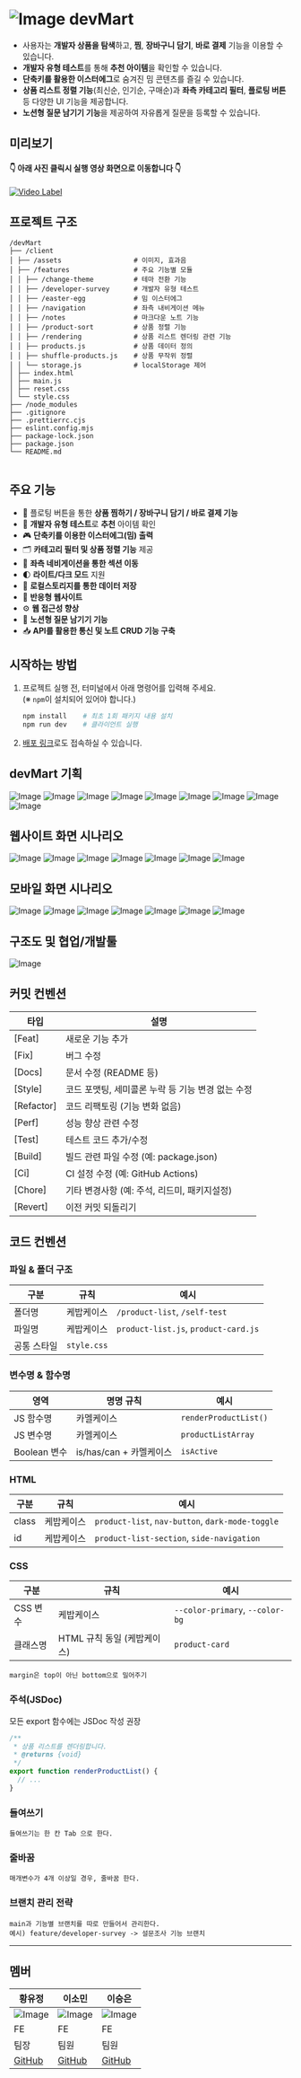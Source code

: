 # ![Image](https://github.com/user-attachments/assets/fb2d5b6f-c814-4c81-b159-36ec3fcb9238) devMart

- 사용자는 **개발자 상품을 탐색**하고, **찜**, **장바구니 담기**, **바로 결제** 기능을 이용할 수 있습니다.  
- **개발자 유형 테스트**를 통해 **추천 아이템**을 확인할 수 있습니다.  
- **단축키를 활용한 이스터에그**로 숨겨진 밈 콘텐츠를 즐길 수 있습니다.  
- **상품 리스트 정렬 기능**(최신순, 인기순, 구매순)과 **좌측 카테고리 필터**, **플로팅 버튼** 등 다양한 UI 기능을 제공합니다.
- **노션형 질문 남기기 기능**을 제공하여 자유롭게 질문을 등록할 수 있습니다.


## 미리보기
#### 👇 아래 사진 클릭시 실행 영상 화면으로 이동합니다 👇
[![Video Label](https://github.com/user-attachments/assets/03d89ed7-b957-4236-8140-fb4ec1c03c43)](https://youtu.be/3VP03anxoFA)


## 프로젝트 구조
```
/devMart
├── /client
│ ├── /assets                  # 이미지, 효과음
│ ├── /features                # 주요 기능별 모듈
│ │ ├── /change-theme          # 테마 전환 기능
│ │ ├── /developer-survey      # 개발자 유형 테스트
│ │ ├── /easter-egg            # 밈 이스터에그
│ │ ├── /navigation            # 좌측 내비게이션 메뉴
│ │ ├── /notes                 # 마크다운 노트 기능
│ │ ├── /product-sort          # 상품 정렬 기능
│ │ ├── /rendering             # 상품 리스트 렌더링 관련 기능
│ │ ├── products.js            # 상품 데이터 정의
│ │ ├── shuffle-products.js    # 상품 무작위 정렬
│ │ └── storage.js             # localStorage 제어
│ ├── index.html
│ ├── main.js
│ ├── reset.css
│ └── style.css
├── /node_modules
├── .gitignore
├── .prettierrc.cjs
├── eslint.config.mjs
├── package-lock.json
├── package.json
└── README.md


```

## 주요 기능

- 🛒 플로팅 버튼을 통한 **상품 찜하기 / 장바구니 담기 / 바로 결제 기능**
- 🧩 **개발자 유형 테스트**로 **추천** 아이템 확인
- 🎮 **단축키를 이용한 이스터에그(밈) 출력**
- 🗂️ **카테고리 필터 및 상품 정렬 기능** 제공
- 🧭 **좌측 네비게이션을 통한 섹션 이동**
- 🌓 **라이트/다크 모드** 지원
- 💾 **로컬스토리지를 통한 데이터 저장**
- 📱 **반응형 웹사이트**
- ⚙ **웹 접근성 향상**
- 📄 **노션형 질문 남기기 기능**
- 📥 **API를 활용한 통신 및 노트 CRUD 기능 구축**

## 시작하는 방법

1. 프로젝트 실행 전, 터미널에서 아래 명령어를 입력해 주세요.  
   (※ `npm`이 설치되어 있어야 합니다.)
    
    ```bash
    npm install    # 최초 1회 패키지 내용 설치
    npm run dev    # 클라이언트 실행
    ```

2. [배포 링크](https://devmart-final.netlify.app/)로도 접속하실 수 있습니다.

## devMart 기획
![Image](https://github.com/user-attachments/assets/4cf86a28-9268-42dc-930a-228f6ce8869c)
![Image](https://github.com/user-attachments/assets/658da4b3-d366-4ebd-a4be-9af70673a6ff)
![Image](https://github.com/user-attachments/assets/2075c19e-e658-49f6-a545-0cb3c357680b)
![Image](https://github.com/user-attachments/assets/4f50b55a-f2f6-4883-b1c2-0d0575f1d6fe)
![Image](https://github.com/user-attachments/assets/ee65b9fc-ab83-40f8-b17e-b32cfb1a19c6)
![Image](https://github.com/user-attachments/assets/c3d35f92-7ae5-4884-a0f9-c757203d93b7)
![Image](https://github.com/user-attachments/assets/6b88d8a2-c860-4fb6-9f6c-9e2d680098f5)
![Image](https://github.com/user-attachments/assets/14cd239f-0039-4432-84fa-0c15878d5557)
![Image](https://github.com/user-attachments/assets/3cdd3731-1706-4d9f-8890-3967eb44cff1)


## 웹사이트 화면 시나리오
![Image](https://github.com/user-attachments/assets/aee03ce2-402a-4407-9309-601e42fe34a7)
![Image](https://github.com/user-attachments/assets/c80183d6-f020-4d03-b1e7-61066fbe22c1)
![Image](https://github.com/user-attachments/assets/23aeabe1-c8e0-4395-be37-fc1c4e226a86)
![Image](https://github.com/user-attachments/assets/698041b4-8dea-4fce-918e-3c37b711c50f)
![Image](https://github.com/user-attachments/assets/123aa728-16c1-40bb-9517-c3103903eedf)
![Image](https://github.com/user-attachments/assets/cbe097b8-1a17-4d6a-9356-60d1c2220b12)
![Image](https://github.com/user-attachments/assets/dc391b48-986d-4398-8d5c-4067e26213c0)

## 모바일 화면 시나리오
![Image](https://github.com/user-attachments/assets/f2d6c5a3-0dc3-470b-b328-6a1d0ae0f202)
![Image](https://github.com/user-attachments/assets/44cf1313-2624-42f6-8543-177cbd2c8249)
![Image](https://github.com/user-attachments/assets/32ad6004-8768-4df7-9f64-c2a9032eda8a)
![Image](https://github.com/user-attachments/assets/1296dac9-4ce4-4a3f-b74e-377b85ca3a0e)
![Image](https://github.com/user-attachments/assets/21a53b17-b07a-414b-afd2-106ee9baa7ad)
![Image](https://github.com/user-attachments/assets/10878ff4-43cb-4aaa-a264-cca23b3ea2fc)
![Image](https://github.com/user-attachments/assets/743e1bd9-79d5-4bda-b9e5-099cec0de5a7)




## 구조도 및 협업/개발툴
![Image](https://github.com/user-attachments/assets/324699ca-28c2-4240-821e-8e4273b9d6dc)



## 커밋 컨벤션

| 타입 | 설명 |
|------|------|
| [Feat] | 새로운 기능 추가 |
| [Fix] | 버그 수정 |
| [Docs] | 문서 수정 (README 등) |
| [Style] | 코드 포맷팅, 세미콜론 누락 등 기능 변경 없는 수정 |
| [Refactor] | 코드 리팩토링 (기능 변화 없음) |
| [Perf] | 성능 향상 관련 수정 |
| [Test] | 테스트 코드 추가/수정 |
| [Build] | 빌드 관련 파일 수정 (예: package.json) |
| [Ci] | CI 설정 수정 (예: GitHub Actions) |
| [Chore] | 기타 변경사항 (예: 주석, 리드미, 패키지설정) |
| [Revert] | 이전 커밋 되돌리기 |




## 코드 컨벤션

### 파일 & 폴더 구조

| 구분 | 규칙 | 예시 |
| --- | --- | --- |
| 폴더명 | 케밥케이스 | `/product-list`, `/self-test` |
| 파일명 | 케밥케이스 | `product-list.js`, `product-card.js` |
| 공통 스타일 | `style.css` |  |

### 변수명 & 함수명

| 영역 | 명명 규칙 | 예시 |
| --- | --- | --- |
| JS 함수명 | 카멜케이스 | `renderProductList()` |
| JS 변수명 | 카멜케이스 | `productListArray` |
| Boolean 변수 | is/has/can + 카멜케이스 | `isActive` |

### HTML

| 구분 | 규칙 | 예시 |
| --- | --- | --- |
| class | 케밥케이스 | `product-list`, `nav-button`, `dark-mode-toggle` |
| id | 케밥케이스 | `product-list-section`, `side-navigation` |

### CSS

| 구분 | 규칙 | 예시 |
| --- | --- | --- |
| CSS 변수 | 케밥케이스 | `--color-primary`, `--color-bg` |
| 클래스명 | HTML 규칙 동일 (케밥케이스) | `product-card` |
```
margin은 top이 아닌 bottom으로 밀어주기
```

### 주석(JSDoc)

모든 export 함수에는 JSDoc 작성 권장

```jsx
/**
 * 상품 리스트를 렌더링합니다.
 * @returns {void}
 */
export function renderProductList() {
  // ...
}
```
### 들여쓰기
```
들여쓰기는 한 칸 Tab 으로 한다.
```

### 줄바꿈
```
매개변수가 4개 이상일 경우, 줄바꿈 한다.
```

### 브랜치 관리 전략
```
main과 기능별 브랜치를 따로 만들어서 관리한다.
예시) feature/developer-survey -> 설문조사 기능 브랜치
```
----



## 멤버

| 황유정 | 이소민 | 이승은 |
| --- | --- | --- |
| ![Image](https://github.com/user-attachments/assets/22ac8949-8279-463f-84a5-8b2b9404c123) | ![Image](https://github.com/user-attachments/assets/f70a3bf5-30e3-4908-8c1c-34f6fe54a531) | ![Image](https://github.com/user-attachments/assets/6a2dbd4b-0ab9-4836-83bf-6e73bc761c0d) |
| FE | FE | FE |
| 팀장 | 팀원 | 팀원 |
| [GitHub](https://github.com/YooJeong01) | [GitHub](https://github.com/mintsky0172) | [GitHub](https://github.com/seungdev) |
